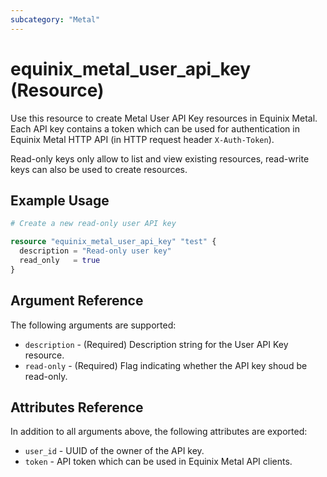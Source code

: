 ```yaml
---
subcategory: "Metal"
---
```


# equinix_metal_user_api_key (Resource)

Use this resource to create Metal User API Key resources in Equinix Metal. Each API key contains a token which can be used for authentication in Equinix Metal HTTP API (in HTTP request header `X-Auth-Token`).

Read-only keys only allow to list and view existing resources, read-write keys can also be used to create resources.

## Example Usage

```terraform
# Create a new read-only user API key

resource "equinix_metal_user_api_key" "test" {
  description = "Read-only user key"
  read_only   = true
}
```

## Argument Reference

The following arguments are supported:

* `description` - (Required) Description string for the User API Key resource.
* `read-only` - (Required) Flag indicating whether the API key shoud be read-only.

## Attributes Reference

In addition to all arguments above, the following attributes are exported:

* `user_id` - UUID of the owner of the API key.
* `token` - API token which can be used in Equinix Metal API clients.
